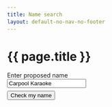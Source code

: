 ```yaml
---
title: Name search
layout: default-no-nav-no-footer
---
```

<h1>{{ page.title }}</h1>
<div id="search-container" class="card">
	<div class="grid-row clearfix">
		<div class="col4">
			<label for="name" class="input-right">Enter proposed name</label>
		</div>
		<div class="col8 last">
			<input type="text" id="name" value="Carpool Karaoke" style="max-width: 26em" /><br />
			<button id="search" class="btn btn-default" style="margin-top: 0.5em;">Check my name</button>
		</div>
	</div>
</div>
<div id="results" style="display: none;">
	<div class="grid-row clearfix">
		<div class="col6">
			<h2 id="business-name">Business name</h2>
			<table class="domain-table">
				<tr>
					<td><span class="fa fa-check" style="font-size: 150%; color: green"></span>&nbsp;&nbsp;<strong>CARPOOL KARAOKE</strong> is currently available</td>
				</tr>
				<tr>
					<td>
						<p>Similar registered names:</p>
						<p id="similar-busy" style="height: 158px"><img src="img/ajax-loader.gif" alt="loading" style="margin-left: 5px"></p>
						<ul id="similar-names" style="display: none; font-size: 90%">
							<li>COO-EE KARAOKE</li>
							<li>A. KARAOKE CO</li>
							<li>STARSTRUCK KARAOKE</li>
							<li>YEAR 2000 KARAOKE</li>
							<li>YOU'RE THE STAR KARAOKE</li>
							<li>ZERO KARAOKE BAR</li>
						</ul>
					</td>
				</tr>
				<tfoot>
					<tr>
						<td class="grey" colspan="2">
							<label for="bn-field" style="display: none;">Business name</label>
							<input id="bn-field" value="carpoolkaraoke" disabled />
							<button id="bn-button" class="btn btn-small" disabled>search</button>
						</td>
					</tr>
				</tfoot>
			</table>
		</div>
		<div class="col6 last">
			<h2>Domain names</h2>
			<style>
				.domain-table {
					margin-bottom: 0;
					box-shadow: 3px 3px 10px #888;
				}
				.domain-table td {
					padding: 5px;
				}
				.domain-table tr td:last-child {
					height: 40px;
					min-width: 160px;
				}
				img {
					width: auto !important;
				}
				.domain-table tfoot tr td {
					background-color: #eee;
				}
				.domain-table tr.no-border-bottom td {
					border-bottom: none;
					padding-bottom: 0;
				}
				.no-height tr td:last-child {
					height: auto;
				}
				.no-height tr td:nth-child(2) {
					text-align: center;
				}
			</style>
			<table class="domain-table">
				<tr>
					<td><span id="com-domain">carpoolkaraoke.com</span></td>
					<td><img id="com-busy" src="img/ajax-loader.gif" alt="loading" style="display: inline;"><span id="com-result" style="display: none;"><span class="fa fa-times" style="font-size: 150%; color: red;"></span> Unavailable</span></td>
				</tr>
				<tr>
					<td><span id="comau-domain">carpoolkaraoke.com.au</span></td>
					<td><img id="comau-busy" src="img/ajax-loader.gif" alt="loading" style="display: inline;"><span id="comau-result" style="display: none;"><span class="fa fa-times" style="font-size: 150%; color: red"></span> Unavailable</span></td>
				</tr>
				<tr>
					<td><span id="net-domain">carpoolkaraoke.net</span></td>
					<td><img id="net-busy" src="img/ajax-loader.gif" alt="loading" style="display: inline;"><span id="net-result" style="display: none;"><span class="fa fa-times" style="font-size: 150%; color: red"></span> Unavailable</span></td>
				</tr>
				<tr>
					<td><span id="netau-domain">carpoolkaraoke.net.au</span></td>
					<td><img id="netau-busy" src="img/ajax-loader.gif" alt="loading" style="display: inline;"><span id="netau-result" style="display: none;"><span class="fa fa-exclamation" style="width: 21px; text-align: center; font-size: 150%; color: orange"></span> Check failed!</span></td>
				</tr>
				<tr>
					<td><span id="org-domain">carpoolkaraoke.org</span></td>
					<td><img id="org-busy" src="img/ajax-loader.gif" alt="loading" style="display: inline;"><span id="org-result" style="display: none;"><span class="fa fa-times" style="font-size: 150%; color: red"></span> Unavailable</span></td>
				</tr>
				<tr>
					<td><span id="orgau-domain">carpoolkaraoke.org.au</span></td>
					<td><img id="orgau-busy" src="img/ajax-loader.gif" alt="loading" style="display: inline;"><span id="orgau-result" style="display: none;"><span class="fa fa-check" style="font-size: 150%; color: green"></span> Available</span></td>
				</tr>
				<tr>
					<td><span id="io-domain">carpoolkaraoke.io</span></td>
					<td><img id="io-busy" src="img/ajax-loader.gif" alt="loading" style="display: inline;"><span id="io-result" style="display: none;"><span class="fa fa-times" style="font-size: 150%; color: red"></span> Unvailable</span></td>
				</tr>
				<tfoot>
					<tr>
						<td class="grey" colspan="2">
							<label for="domain-field" style="display: none;">Domain</label>
							<input id="domain-field" value="carpoolkaraoke" disabled />
							<button id="domain-button" class="btn btn-small" disabled>search</button></td>
					</tr>
				</tfoot>
			</table>
		</div>
	</div>
	<div class="grid-row" style="margin-top: 1em;">
		<div class="col6">
			<h2>Trade marks</h2>
			<p id="tm-first">Searching for trade marks<span id="tm-busy">... <img src="img/ajax-loader.gif" alt="loading" style="display: inline;"></span><span id="tm-found" style="display: none;">. Found 25 results.</span></p>
			<div id="tm-results" style="display: none;">
				<div id="tm-retrieving" style="font-size: 90%">
					<p>Searching for '<strong>CARPOOL KARAOKE</strong>' returned 25 results.</p>
					<div style="padding: 5px; margin-top: 23px; border: 1px solid #ddd; box-shadow: 3px 3px 10px #888;">
						<h3 style="margin-top: 0.5em">Want to find out more?</h3>
						<p>If you're thinking about applying for a trade mark, you might want to consider using ip-Australia's <a href="https://www.ipaustralia.gov.au/trade-marks/applying-for-a-trade-mark/how-to-apply-for-a-trade-mark/tm-headstart" target="_blank">TM Headstart</a> service.</p>
						<p>Using TM Headstart is a good way to apply for a trade mark if you are unsure of the process. The service is confidential and no one will see your trade mark until you are ready to file.</p>
					</div>
				</div>
			</div>
		</div>
		<div class="col6 last">
			<h2>Social media</h2>
			<p>Your name on social media:</p>
			<table class="domain-table" style="margin-bottom: 50px;">
				<tr>
					<td><span class="fa fa-facebook-official" style="width: 22px; font-size: 150%; color: #3B5B9C"></span></td>
					<td><span id="fb-user">facebook/carpoolkaraoke</span></td>
					<td><img id="fb-busy" src="img/ajax-loader.gif" alt="loading" style="display: inline;"><span id="fb-result" style="display: none;"><span class="fa fa-times" style="font-size: 150%; color: red;"></span> Unavailable</span></td>
				</tr>
				<tr>
					<td><span class="fa fa-twitter" style="width: 22px; font-size: 150%; color: #55acee"></span></td>
					<td><span id="twt-user">@carpoolkaraoke</span></td>
					<td><img id="twt-busy" src="img/ajax-loader.gif" alt="loading" style="display: inline;"><span id="twt-result" style="display: none;"><span class="fa fa-times" style="font-size: 150%; color: red;"></span> Unavailable</span></td>
				</tr>
				<tr>
					<td><span class="fa fa-instagram" style="width: 22px; font-size: 150%;color: #c13584"></span></td>
					<td><span id="inst-user">instagram/carpoolkaraoke</span></td>
					<td><img id="inst-busy" src="img/ajax-loader.gif" alt="loading" style="display: inline;"><span id="inst-result" style="display: none;"><span class="fa fa-times" style="font-size: 150%; color: red;"></span> Unavailable</span></td>
				</tr>
				<tr>
					<td><span class="fa fa-linkedin-square" style="width: 22px; font-size: 150%;color: #0077b5"></span></td>
					<td><span id="lnk-user">linkedin/karpoolkaraoke</span></td>
					<td><img id="lnk-busy" src="img/ajax-loader.gif" alt="loading" style="display: inline;"><span id="lnk-result" style="display: none;"><span class="fa fa-check" style="font-size: 150%; color: green"></span> Available</span></td>
				</tr>
				<tfoot>
					<tr>
						<td class="grey" colspan="3">
							<label for="social-field" style="display: none;">Social media username</label>
							<input id="social-field" value="carpoolkaraoke" disabled />
							<button id="social-button" class="btn btn-small" disabled>search</button></td>
					</tr>
				</tfoot>
			</table>
		</div>
	</div>
</div>
<script>
	$(document).ready(function() {
var first = true;
		$("#search").click(function() {
			$(this).blur();
			$("#results").show();
			$('html, body').animate({ scrollTop: $("#business-name").offset().top }, 150);
			if (!first) return;
				first = false;
				
			/* similar names */
			window.setTimeout(function() {
				$("#similar-busy").hide();
				$("#similar-names").fadeIn('fast');
				$("#bn-field, #bn-button").prop("disabled", false);
			}, 2000);
			
			domainSearchReveal();
			
			/* trade mark */
			window.setTimeout(function() {
				$("#tm-first").hide();
				// $("#tm-found").show();
				$("#tm-results").show();
				//window.setTimeout(function() {
				//	$("#tm-retrieving").hide();
				//	$("#tm-table").show('fast');
				//}, 4000);
			}, 2500);
			
			/* social */
			window.setTimeout(function() {
				$("#fb-busy").hide();
				$("#fb-result").show();
				$("#fb-user").wrap("<strike></strike>")
			}, 2200);
			window.setTimeout(function() {
				$("#twt-busy").hide();
				$("#twt-result").show();
				$("#twt-user").wrap("<strike></strike>")
			}, 3750);
			window.setTimeout(function() {
				$("#inst-busy").hide();
				$("#inst-result").show();
				$("#inst-user").wrap("<strike></strike>")
			}, 4300);
			window.setTimeout(function() {
				$("#lnk-busy").hide();
				$("#lnk-result").show();
				$("#social-field, #social-button").prop("disabled", false);
			}, 5000);
		});
		
		function domainSearchReveal() {
			/* domains */
			window.setTimeout(function() {
				$("#com-busy").hide();
				$("#com-result").show();
				$("#com-domain").wrap("<strike></strike>")
			}, 2500);
			window.setTimeout(function() {
				$("#comau-busy").hide();
				$("#comau-result").show();
				$("#comau-domain").wrap("<strike></strike>")
			}, 3800);
			window.setTimeout(function() {
				$("#net-busy").hide();
				$("#net-result").show();
				$("#net-domain").wrap("<strike></strike>")
			}, 4000);
			window.setTimeout(function() {
				$("#netau-busy").hide();
				$("#netau-result").show();
				$("#netau-domain").wrap('<em style="opacity: .5"></em>');
				$("#domain-field, #domain-button").prop("disabled", false);
			}, 10000);
			window.setTimeout(function() {
				$("#org-busy").hide();
				$("#org-result").show();
				$("#org-domain").wrap("<strike></strike>")
			}, 6200);
			window.setTimeout(function() {
				$("#orgau-busy").hide();
				$("#orgau-result").show();
				$("#orgau-domain").wrap("<strong></strong>")
			}, 7000);
			window.setTimeout(function() {
				$("#io-busy").hide();
				$("#io-result").show();
				$("#io-domain").wrap("<strong></strong>")
			}, 7500);
			
		}
	});
</script>

